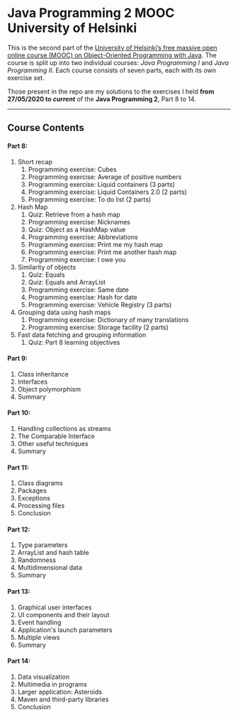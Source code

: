 # Java Programming 2 MOOC University of Helsinki
 
This is the second part of the [University of Helsinki’s free massive open online course (MOOC) on Object-Oriented Programming with Java](https://java-programming.mooc.fi/).
The course is split up into two individual courses: *Java Programming I* and *Java Programming II*. Each course consists of seven parts, each with its own exercise set.

Those present in the repo are my solutions to the exercises I held **from 27/05/2020 to _current_** of the **Java Programming 2**, Part 8 to 14.

-------------------------------------------------------------------
## Course Contents ##

#### Part 8:
 1. Short recap
    1. Programming exercise: Cubes
    2. Programming exercise: Average of positive numbers
    3. Programming exercise: Liquid containers (3 parts)
    4. Programming exercise: Liquid Containers 2.0 (2 parts)
    5. Programming exercise: To do list (2 parts)
 2. Hash Map
    1. Quiz: Retrieve from a hash map
    2. Programming exercise: Nicknames
    3. Quiz: Object as a HashMap value
    4. Programming exercise: Abbreviations
    5. Programming exercise: Print me my hash map
    6. Programming exercise: Print me another hash map
    7. Programming exercise: I owe you
 3. Similarity of objects
     1. Quiz: Equals
     2. Quiz: Equals and ArrayList
     3. Programming exercise: Same date
     4. Programming exercise: Hash for date
     5. Programming exercise: Vehicle Registry (3 parts)
 4. Grouping data using hash maps
     1. Programming exercise: Dictionary of many translations
     2. Programming exercise: Storage facility (2 parts)
 5. Fast data fetching and grouping information
     1. Quiz: Part 8 learning objectives
 
#### Part 9:
 1. Class inheritance
 2. Interfaces
 3. Object polymorphism
 4. Summary
 
#### Part 10:
 1. Handling collections as streams
 2. The Comparable Interface
 3. Other useful techniques
 4. Summary
 
#### Part 11:
 1. Class diagrams
 2. Packages
 3. Exceptions
 4. Processing files
 5. Conclusion 
 
#### Part 12:
 1. Type parameters
 2. ArrayList and hash table
 3. Randomness
 4. Multidimensional data
 5. Summary
 
#### Part 13:
 1. Graphical user interfaces
 2. UI components and their layout
 3. Event handling
 4. Application's launch parameters
 5. Multiple views
 6. Summary
 
#### Part 14:
 1. Data visualization
 2. Multimedia in programs
 3. Larger application: Asteroids
 4. Maven and third-party libraries
 5. Conclusion
